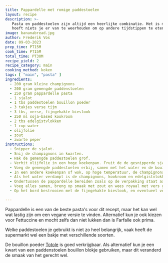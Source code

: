 ```yaml
---
title: Pappardelle met romige paddestoelen
layout: recipe
description: >-
   Pasta en paddestoelen zijn altijd een heerlijke combinatie. Het is makkelijk te maken, en hoewel je het misschien eerder in de herfst eet, 
   hoeft niets je er van te weerhouden om op andere tijdstippen te eten.
image: bananabread.jpg
author: Frederik Vos
date: 09-03-2023
prep_time: PT15M
cook_time: PT15M
total_time: PT30M
recipe_yield: 2
recipe_category: main
cooking_method: koken
tags: [ "main", "pasta" ]
ingredients:
  - 200 gram kleine champignons
  - 200 gram gemengde paddenstoelen
  - 250 gram pappardelle pasta
  - 1 sjalot
  - 1 tbs paddestoelen bouillon poeder
  - 3 takjes verse tijm
  - 3 tbs, verse, fijngehakte bieslook
  - 250 ml soja-based kookroom
  - 2 tbs edelgistvlokken
  - 1 cup water
  - olijfolie
  - zout 
  - zwarte peper
instructions:
  - Snipper de sjalot.
  - Snij de champignons in kwarten.
  - Hak de gemengde paddestoelen grof.
  - Verhit olijfolie in een hoge koekenpan. Fruit de de gesnipperde sjalot voor 5 minuten op matige temperatuur.
  - Voeg de gemengde paddestoelen erbij, samen met het water en de bouillon poeder, kook deze totdat het water verdampt is. Verhoog eventueel de temperatuur om het wat sneller te laten gaan. 
  - In een andere koekenpan of wok, op hoge temperatuur, de champignons mooi bruin bakken. Halverwege op smaak brengen met zout.
  - Als het water verdampt is de champignons, kookroom en edelgistvlokken toevoegen. Nog 5 a 6 min doorkoken.
  - Ondertussen de pappardelle bereiden zoals op de verpakking staat aangegeven.
  - Voeg alles samen, breng op smaak met zout en wees royaal met vers gemalen zwarte peper.
  - Op het bord bestrooien met de fijngehakte bieslook, en eventueel vegane geraspte kaas (italiaanse stijl of parmezaanse stijl).

---
```


Pappardelle is een van de beste pasta's voor dit recept, maar het kan wel wat lastig zijn om een vegane versie te vinden. 
Alternatief kun je ook kiezen voor Fettuccine en mocht zelfs dan niet lukken dan is Farfalle ook prima.

Welke paddestoelen je gebruikt is niet zo heel belangrijk, vaak heeft de supermarkt wel een bakje met verschillende soorten. 

De bouillon poeder [Totole](https://www.tjinstoko.eu/en/totole-granulated-mushroom-bouillon-227g.html) is goed verkrijgbaar. 
Als alternatief kun je een kwart van een paddenstoelen bouillon blokje gebruiken, maar dit veranderd de smaak van het gerecht wel.
